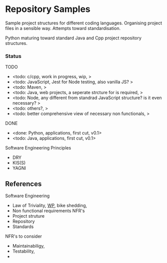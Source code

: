 # Repository Samples

Sample project structures for different coding languages. Organising project files in a sensible way. Attempts toward standardisation.

Python maturing toward standard Java and Cpp project repository structures.

### Status

TODO
* <todo: c/cpp, work in progress, wip, >
* <todo: JavaScript, Jest for Node testing, also vanilla JS? >
* <todo: Maven, >
* <todo: Java, web projects, a seperate strcture for  is required, >
* <todo: Node, any different from standrad JavaScript structure? is it even necessary? >
* <todo: others?, >
* <todo: better comprehensive view of necessary non functionals, >

DONE
* <done: Python, applications, first cut, v0.1>
* <todo: Java, applications, first cut, v0.1>

Software Engineering Principles 
* DRY
* KIS(S)
* YAGNI

## References

Software Engineering 
* Law of Triviality, [WP](https://en.wikipedia.org/wiki/Law_of_triviality), bike shedding, 
* Non functional requirements NFR's
* Project struture
* Repository
* Standards

NFR's to consider
* Maintainabiligy, 
* Testability, 
* 

